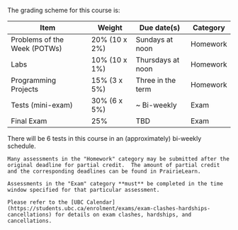 The grading scheme for this course is:

| Item                 | Weight          | Due date(s)       |  Category
|----------------------|-----------------|-------------------|------------|
| Problems of the Week (POTWs) | 20% (10 x 2%) | Sundays at noon   | Homework |
| Labs                 | 10% (10 x 1%)  | Thursdays at noon   | Homework |
| Programming Projects | 15% (3 x 5%)    | Three in the term | Homework |
| Tests (mini-exam)     | 30% (6 x 5%)    | \~ Bi-weekly      | Exam |
| Final Exam           | 25%             | TBD               | Exam |

There will be 6 tests in this course in an (approximately) bi-weekly schedule.
<!-- For each of the tests, there will be a bonus test exactly one week later and the better score of the Test-Bonus Test pair will be taken. -->

```{attention}
Many assessments in the "Homework" category may be submitted after the original deadline for partial credit.  The amount of partial credit and the corresponding deadlines can be found in PrairieLearn.

Assessments in the "Exam" category **must** be completed in the time window specified for that particular assessment.
```

```{note}
Please refer to the [UBC Calendar](https://students.ubc.ca/enrolment/exams/exam-clashes-hardships-cancellations) for details on exam clashes, hardships, and cancellations.
```